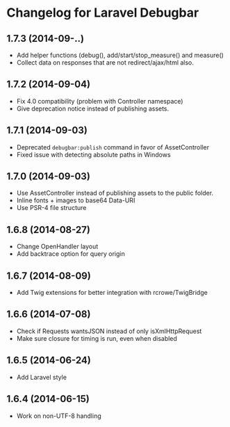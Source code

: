 # Changelog for Laravel Debugbar

## 1.7.3 (2014-09-..)

- Add helper functions (debug(), add/start/stop_measure() and measure()
- Collect data on responses that are not redirect/ajax/html also.

## 1.7.2 (2014-09-04)

- Fix 4.0 compatibility (problem with Controller namespace)
- Give deprecation notice instead of publishing assets.

## 1.7.1 (2014-09-03)

- Deprecated `debugbar:publish` command in favor of AssetController
- Fixed issue with detecting absolute paths in Windows

## 1.7.0 (2014-09-03)

- Use AssetController instead of publishing assets to the public folder.
- Inline fonts + images to base64 Data-URI
- Use PSR-4 file structure

## 1.6.8 (2014-08-27)

- Change OpenHandler layout
- Add backtrace option for query origin

## 1.6.7 (2014-08-09)

- Add Twig extensions for better integration with rcrowe/TwigBridge

## 1.6.6 (2014-07-08)

- Check if Requests wantsJSON instead of only isXmlHttpRequest
- Make sure closure for timing is run, even when disabled 

## 1.6.5 (2014-06-24)

- Add Laravel style

## 1.6.4 (2014-06-15)

- Work on non-UTF-8 handling